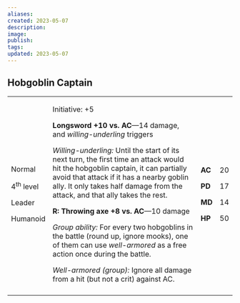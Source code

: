 ```yaml
---
aliases: 
created: 2023-05-07
description: 
image: 
publish: 
tags: 
updated: 2023-05-07
---
```


## Hobgoblin Captain

<table>
<colgroup>
<col style="width: 16%" />
<col style="width: 72%" />
<col style="width: 5%" />
<col style="width: 5%" />
</colgroup>
<tbody>
<tr class="odd">
<td><p>Normal</p>
<p>4<sup>th</sup> level</p>
<p>Leader</p>
<p>Humanoid</p></td>
<td><p>Initiative: +5</p>
<p><strong>Longsword +10 vs. AC</strong>—14 damage, and
<em>willing-underling</em> triggers</p>
<p><em>Willing-underling:</em> Until the start of its next turn, the
first time an attack would hit the hobgoblin captain, it can partially
avoid that attack if it has a nearby goblin ally. It only takes half
damage from the attack, and that ally takes the rest.</p>
<p><strong>R: Throwing axe +8 vs. AC</strong>—10 damage</p>
<p><em>Group ability:</em> For every two hobgoblins in the battle (round
up, ignore mooks), one of them can use <em>well-armored</em> as a free
action once during the battle.</p>
<p><em>Well-armored (group):</em> Ignore all damage from a hit (but not
a crit) against AC.</p></td>
<td><p><strong>AC</strong></p>
<p><strong>PD</strong></p>
<p><strong>MD</strong></p>
<p><strong>HP</strong></p></td>
<td><p>20</p>
<p>17</p>
<p>14</p>
<p>50</p></td>
</tr>
<tr class="even">
<td></td>
<td></td>
<td></td>
<td></td>
</tr>
</tbody>
</table>

